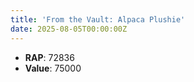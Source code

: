 ```yaml
---
title: 'From the Vault: Alpaca Plushie'
date: 2025-08-05T00:00:00Z
---
```

- **RAP**: 72836
- **Value**: 75000

